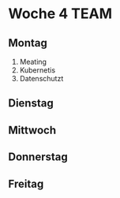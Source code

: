 # Woche 4 TEAM 

## Montag 
1. Meating
2. Kubernetis
3. Datenschutzt 

## Dienstag

## Mittwoch

## Donnerstag

## Freitag 


